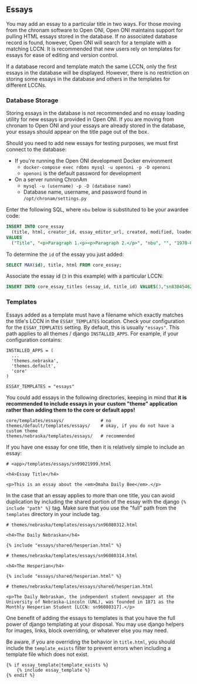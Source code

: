 ## Essays

You may add an essay to a particular title in two ways.  For those moving from the chronam software to Open ONI, Open ONI maintains support for pulling HTML essays stored in the database.  If no associated database record is found, however, Open ONI will search for a template with a matching LCCN.  It is recommended that new users rely on templates for essays for ease of editing and version control.

If a database record and template match the same LCCN, only the first essays in the database will be displayed.  However, there is no restriction on storing some essays in the database and others in the templates for different LCCNs.

### Database Storage

Storing essays in the database is not recommended and no essay loading utility for new essays is provided in Open ONI. If you are moving from chronam to Open ONI and your essays are already stored in the database, your essays should appear on the title page out of the box.

Should you need to add new essays for testing purposes, we must first connect to the database:

- If you're running the Open ONI development Docker environment
    - `docker-compose exec rdbms mysql -u openoni -p -D openoni`
    - `openoni` is the default password for development
- On a server running ChronAm
    - `mysql -u (username) -p -D (database name)`
    - Database name, username, and password found in `/opt/chronam/settings.py`

Enter the following SQL, where `nbu` below is substituted to be your awardee code:

```sql
INSERT INTO core_essay
  (title, html, creator_id, essay_editor_url, created, modified, loaded)
VALUES
  ("Title", "<p>Paragraph 1.<p><p>Paragraph 2.</p>", "nbu", "", "1970-01-01 00:00:01", "1970-01-01 00:00:01", "1970-01-01 00:00:01");
```

To determine the `id` of the essay you just added:
```sql
SELECT MAX(id), title, html FROM core_essay;
```

Associate the essay id (`3` in this example) with a particular LCCN:

```sql
INSERT INTO core_essay_titles (essay_id, title_id) VALUES(3,"sn83045462");
```

### Templates

Essays added as a template must have a filename which exactly matches the title's LCCN in the `ESSAY_TEMPLATES` location.  Check your configuration for the `ESSAY_TEMPLATES` setting.  By default, this is usually `"essays"`.  This path applies to all themes / django `INSTALLED_APPS`.  For example, if your configuration contains:

```
INSTALLED_APPS = (
  ...
  'themes.nebraska',
  'themes.default',
  'core'
)

ESSAY_TEMPLATES = "essays"
```

You could add essays in the following directories, keeping in mind that **it is recommended to include essays in your custom "theme" application rather than adding them to the core or default apps!**

```
core/templates/essays/              # no
themes/default/templates/essays/    # okay, if you do not have a custom theme
themes/nebraska/templates/essays/   # recommended
```

If you have one essay for one title, then it is relatively simple to include an essay:

```
# <app>/templates/essays/sn99021999.html

<h4>Essay Title</h4>

<p>This is an essay about the <em>Omaha Daily Bee</em>.</p>
```

In the case that an essay applies to more than one title, you can avoid duplication by including the shared portion of the essay with the django `{% include "path" %}` tag.  Make sure that you use the "full" path from the `templates` directory in your include tag.

```
# themes/nebraska/templates/essays/sn96080312.html

<h4>The Daily Nebraskan</h4>

{% include "essays/shared/hesperian.html" %}
```

```
# themes/nebraska/templates/essays/sn96080314.html

<h4>The Hesperian</h4>

{% include "essays/shared/hesperian.html" %}
```

```
# themes/nebraska/templates/essays/shared/hesperian.html

<p>The Daily Nebraskan, the independent student newspaper at the University of Nebraska-Lincoln (UNL), was founded in 1871 as the Monthly Hesperian Student [LCCN: sn96080317].</p>
```

One benefit of adding the essays to templates is that you have the full power of django templating at your disposal.  You may use django helpers for images, links, block overriding, or whatever else you may need.

Be aware, if you are overriding the behavior in `title.html`, you should include the `template_exists` filter to prevent errors when including a template file which does not exist.

```
{% if essay_template|template_exists %}
    {% include essay_template %}
{% endif %}
```
